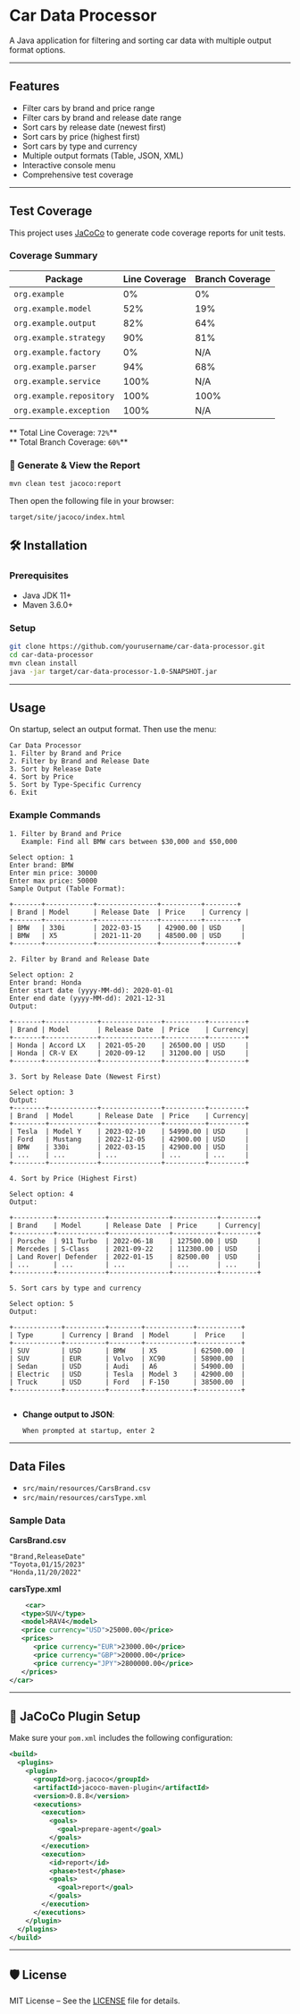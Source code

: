 
# Car Data Processor 

A Java application for filtering and sorting car data with multiple output format options.

---

## Features

- Filter cars by brand and price range
- Filter cars by brand and release date range
- Sort cars by release date (newest first)
- Sort cars by price (highest first)
- Sort cars by type and currency
- Multiple output formats (Table, JSON, XML)
- Interactive console menu
- Comprehensive test coverage

---

##  Test Coverage

This project uses [JaCoCo](https://www.jacoco.org/jacoco/) to generate code coverage reports for unit tests.

###  Coverage Summary

| Package                  | Line Coverage | Branch Coverage |
|--------------------------|---------------|-----------------|
| `org.example`            | 0%            | 0%              |
| `org.example.model`      | 52%           | 19%             |
| `org.example.output`     | 82%           | 64%             |
| `org.example.strategy`   | 90%           | 81%             |
| `org.example.factory`    | 0%            | N/A             |
| `org.example.parser`     | 94%           | 68%             |
| `org.example.service`    | 100%          | N/A             |
| `org.example.repository` | 100%          | 100%            |
| `org.example.exception`  | 100%          | N/A             |

**  Total Line Coverage: `72%`**  
** Total Branch Coverage: `60%`**

### 📁 Generate & View the Report

```bash
mvn clean test jacoco:report
```

Then open the following file in your browser:

```
target/site/jacoco/index.html
```

## 🛠 Installation

### Prerequisites

- Java JDK 11+
- Maven 3.6.0+

### Setup

```bash
git clone https://github.com/yourusername/car-data-processor.git
cd car-data-processor
mvn clean install
java -jar target/car-data-processor-1.0-SNAPSHOT.jar
```

---

##  Usage

On startup, select an output format. Then use the menu:

```
Car Data Processor
1. Filter by Brand and Price
2. Filter by Brand and Release Date
3. Sort by Release Date
4. Sort by Price
5. Sort by Type-Specific Currency
6. Exit
```

### Example Commands
```
1. Filter by Brand and Price
   Example: Find all BMW cars between $30,000 and $50,000

Select option: 1
Enter brand: BMW
Enter min price: 30000
Enter max price: 50000
Sample Output (Table Format):

+-------+------------+---------------+----------+--------+
| Brand | Model      | Release Date  | Price    | Currency |
+-------+------------+---------------+----------+--------+
| BMW   | 330i       | 2022-03-15    | 42900.00 | USD     |
| BMW   | X5         | 2021-11-20    | 48500.00 | USD     |
+-------+------------+---------------+----------+--------+
```
```
2. Filter by Brand and Release Date

Select option: 2
Enter brand: Honda
Enter start date (yyyy-MM-dd): 2020-01-01
Enter end date (yyyy-MM-dd): 2021-12-31
Output:

+-------+-------------+---------------+----------+---------+
| Brand | Model       | Release Date  | Price    | Currency|
+-------+-------------+---------------+----------+---------+
| Honda | Accord LX   | 2021-05-20    | 26500.00 | USD     |
| Honda | CR-V EX     | 2020-09-12    | 31200.00 | USD     |
+-------+-------------+---------------+----------+---------+
```
```
3. Sort by Release Date (Newest First)

Select option: 3
Output:
+--------+------------+---------------+----------+---------+
| Brand  | Model      | Release Date  | Price    | Currency|
+--------+------------+---------------+----------+---------+
| Tesla  | Model Y    | 2023-02-10    | 54990.00 | USD     |
| Ford   | Mustang    | 2022-12-05    | 42900.00 | USD     |
| BMW    | 330i       | 2022-03-15    | 42900.00 | USD     |
| ...    | ...        | ...           | ...      | ...     |
+--------+------------+---------------+----------+---------+

```
```
4. Sort by Price (Highest First)

Select option: 4
Output:

+----------+------------+---------------+-----------+---------+
| Brand    | Model      | Release Date  | Price     | Currency|
+----------+------------+---------------+-----------+---------+
| Porsche  | 911 Turbo  | 2022-06-18    | 127500.00 | USD     |
| Mercedes | S-Class    | 2021-09-22    | 112300.00 | USD     |
| Land Rover| Defender  | 2022-01-15    | 82500.00  | USD     |
| ...      | ...        | ...           | ...       | ...     |
+----------+------------+---------------+-----------+---------+

```
```
5. Sort cars by type and currency

Select option: 5
Output:

+------------+----------+--------+------------+-----------+
| Type       | Currency | Brand  | Model      |  Price    |
+------------+----------+--------+------------+-----------+
| SUV        | USD      | BMW    | X5         | 62500.00  |
| SUV        | EUR      | Volvo  | XC90       | 58900.00  |
| Sedan      | USD      | Audi   | A6         | 54900.00  |
| Electric   | USD      | Tesla  | Model 3    | 42900.00  |
| Truck      | USD      | Ford   | F-150      | 38500.00  |
+------------+----------+--------+------------+-----------+


```

- **Change output to JSON**:
  ```
  When prompted at startup, enter 2
  ```

---

##  Data Files

- `src/main/resources/CarsBrand.csv`
- `src/main/resources/carsType.xml`

### Sample Data

**CarsBrand.csv**
```csv
"Brand,ReleaseDate"
"Toyota,01/15/2023"
"Honda,11/20/2022"
```

**carsType.xml**
```xml
    <car>
   <type>SUV</type>
   <model>RAV4</model>
   <price currency="USD">25000.00</price>
   <prices>
      <price currency="EUR">23000.00</price>
      <price currency="GBP">20000.00</price>
      <price currency="JPY">2800000.00</price>
   </prices>
</car>
```

---

## 🧪 JaCoCo Plugin Setup

Make sure your `pom.xml` includes the following configuration:

```xml
<build>
  <plugins>
    <plugin>
      <groupId>org.jacoco</groupId>
      <artifactId>jacoco-maven-plugin</artifactId>
      <version>0.8.8</version>
      <executions>
        <execution>
          <goals>
            <goal>prepare-agent</goal>
          </goals>
        </execution>
        <execution>
          <id>report</id>
          <phase>test</phase>
          <goals>
            <goal>report</goal>
          </goals>
        </execution>
      </executions>
    </plugin>
  </plugins>
</build>
```

---

## 🛡 License

MIT License – See the [LICENSE](LICENSE) file for details.
